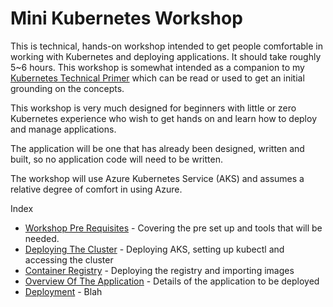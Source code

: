 # Mini Kubernetes Workshop

This is technical, hands-on workshop intended to get people comfortable in working with Kubernetes and deploying applications. It should take roughly 5~6 hours. This workshop is somewhat intended as a companion to my [Kubernetes Technical Primer](https://github.com/benc-uk/kube-primer) which can be read or used to get an initial grounding on the concepts. 

This workshop is very much designed for beginners with little or zero Kubernetes experience who wish to get hands on and learn how to deploy and manage applications.

The application will be one that has already been designed, written and built, so no application code will need to be written. 

The workshop will use Azure Kubernetes Service (AKS) and assumes a relative degree of comfort in using Azure.

Index

- [Workshop Pre Requisites](00-pre-reqs/readme.md) - Covering the pre set up and tools that will be needed.
- [Deploying The Cluster](01-cluster/readme.md) - Deploying AKS, setting up kubectl and accessing the cluster
- [Container Registry](02-container-registry/readme.md) - Deploying the registry and importing images
- [Overview Of The Application](03-the-application/readme.md) - Details of the application to be deployed
- [Deployment](04-deployment/readme.md) - Blah

